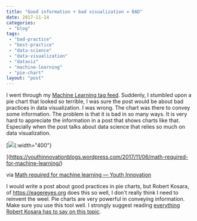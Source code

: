 ```yaml
---
title: "Good information + bad visualization = BAD"
date: 2017-11-14
categories: 
 - "blog"
tags: 
 - "bad-practice"
 - "best-practice"
 - "data-science"
 - "data-visualization"
 - "dataviz"
 - "machine-learning"
 - "pie-chart"
layout: "post"
---
```


I went through my [Machine Learning tag feed](https://wordpress.com/tag/machine-learning). Suddenly, I stumbled upon a pie chart that looked so terrible, I was sure the post would be about bad practices in data visualization. I was wrong. The chart was there to convey some information. The problem is that it is bad in so many ways. It is very hard to appreciate the information in a post that shows charts like that. Especially when the post talks about data science that relies so much on data visualization.

[![](https://youthinnovationblogs.files.wordpress.com/2017/11/0-kgrhxubak1vxfhfi.png){:width="400"}

](https://youthinnovationblogs.wordpress.com/2017/11/06/math-required-for-machine-learning/)

via [Math required for machine learning — Youth Innovation](https://youthinnovationblogs.wordpress.com/2017/11/06/math-required-for-machine-learning/)

I would write a post about good practices in pie charts, but Robert Kosara, of <https://eagereyes.org> does this so well, I don't really think I need to reinvent the weel. Pie charts are very powerful in conveying information. Make sure you use this tool well. I strongly suggest reading [everything Robert Kosara has to say on this topic](https://eagereyes.org/?s=pie+chart).

 

 
